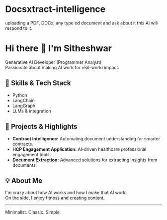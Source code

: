 # Docsxtract-intelligence
uploading a PDF, DOCx, any type od document and ask about it this AI will respond to it.


# Hi there 👋 I'm Sitheshwar

Generative AI Developer (Programmer Analyst)  
Passionate about making AI work for real-world impact.

## 🧠 Skills & Tech Stack
- Python
- LangChain
- LangGraph
- LLMs & integration

## 🚀 Projects & Highlights
- **Contract Intelligence:** Automating document understanding for smarter contracts.
- **HCP Engagement Application:** AI-driven healthcare professional engagement tools.
- **Document Extraction:** Advanced solutions for extracting insights from documents.

## 💡 About Me
I'm crazy about how AI works and how I make that AI work!  
On the side, I enjoy fitness and creating content.

---

Minimalist. Classic. Simple.
